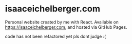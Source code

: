 # isaaceichelberger.com

Personal website created by me with React. Available on https://isaaceichelberger.com, and hosted via GitHub Pages.


code has not been refactored yet pls dont judge :( 
